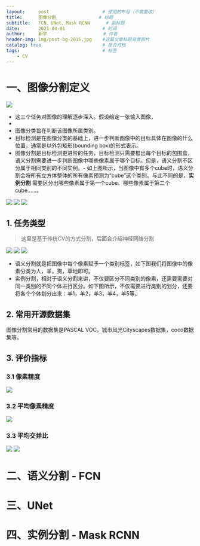 ```yaml
---
layout:     post                    # 使用的布局（不需要改）
title:      图像分割		        # 标题 
subtitle:   FCN、UNet、Mask RCNN  	# 副标题
date:       2021-04-01              # 时间
author:     新宇                     # 作者
header-img: img/post-bg-2015.jpg    #这篇文章标题背景图片
catalog: true                       # 是否归档
tags:                               # 标签
    - CV
---
```

# 一、图像分割定义
![](https://tva1.sinaimg.cn/large/008eGmZEly1gp43ct9hhej30mc0j27dk.jpg)
- 这三个任务对图像的理解逐步深入。假设给定一张输入图像，
- 
- 图像分类旨在判断该图像所属类别。
- 目标检测是在图像分类的基础上，进一步判断图像中的目标具体在图像的什么位置，通常是以外包矩形(bounding box)的形式表示。
- 图像分割是目标检测更进阶的任务，目标检测只需要框出每个目标的包围盒，语义分割需要进一步判断图像中哪些像素属于哪个目标。但是，语义分割不区分属于相同类别的不同实例。- 如上图所示，当图像中有多个cube时，语义分割会将所有立方体整体的所有像素预测为“cube”这个类别。与此不同的是，**实例分割** 需要区分出哪些像素属于第一个cube、哪些像素属于第二个cube……。

![](https://tva1.sinaimg.cn/large/008eGmZEly1gp43dni05sj30lw0e97a4.jpg)
![](https://tva1.sinaimg.cn/large/008eGmZEly1gp43e0i8z7j30mo0d1qff.jpg)
![](https://tva1.sinaimg.cn/large/008eGmZEly1gp43e95seij30lr0d4gqt.jpg)

## 1. 任务类型
> 这里是基于传统CV的方式分割，后面会介绍神经网络分割

![](https://tva1.sinaimg.cn/large/008eGmZEly1gp43esopxhj30kh0a5tep.jpg)
![](https://tva1.sinaimg.cn/large/008eGmZEly1gp43fmzbb2j30m60fgjx5.jpg)
![](https://tva1.sinaimg.cn/large/008eGmZEly1gp43fvpvxbj30lt0btjzn.jpg)

- 语义分割就是把图像中每个像素赋予一个类别标签，如下图我们将图像中的像素分类为人，羊，狗，草地即可。
- 实例分割，相对于语义分割来讲，不仅要区分不同类别的像素，还需要需要对同一类别的不同个体进行区分。如下图所示，不仅需要进行类别的划分，还要将各个个体划分出来：羊1，羊2，羊3，羊4，羊5等。

## 2. 常用开源数据集
图像分割常用的数据集是PASCAL VOC，城市风光Cityscapes数据集，coco数据集等。


## 3. 评价指标
### 3.1 像素精度
![](https://tva1.sinaimg.cn/large/008eGmZEly1gp43hwf9lrj30m108i0tr.jpg)

### 3.2 平均像素精度
![](https://tva1.sinaimg.cn/large/008eGmZEly1gp43i3lso4j30ls06pmxv.jpg)

### 3.3 平均交并比
![](https://tva1.sinaimg.cn/large/008eGmZEly1gp43icboedj30lt07nq4k.jpg)
![](https://tva1.sinaimg.cn/large/008eGmZEly1gp43io4tn4j30lt0jotca.jpg)

# 二、语义分割 - FCN

# 三、UNet

# 四、实例分割 - Mask RCNN